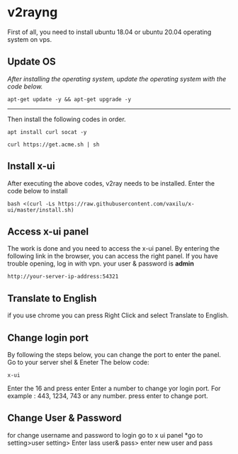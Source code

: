# v2rayng
First of all, you need to install ubuntu 18.04 or ubuntu 20.04 operating system on vps.

Update OS
---
*After installing the operating system, update the operating system with the code below.*
```
apt-get update -y && apt-get upgrade -y
```
---
Then install the following codes in order.
```
apt install curl socat -y
```
```
curl https://get.acme.sh | sh
```
Install x-ui
---
After executing the above codes, v2ray needs to be installed. Enter the code below to install
```
bash <(curl -Ls https://raw.githubusercontent.com/vaxilu/x-ui/master/install.sh)
```
Access x-ui panel 
---

The work is done and you need to access the x-ui panel.
By entering the following link in the browser, you can access the right panel. If you have trouble opening, log in with vpn.
your user & password is **admin**
```
http://your-server-ip-address:54321
```
Translate to English
---
if you use chrome you can press Right Click and select Translate  to English. 

Change login port
---
By following the steps below, you can change the port to enter the panel.
 Go to your server shel & Eneter The below code:
```
x-ui
```

Enter the 16 and press enter
Enter a number to change yor login port. For example : 443, 1234, 743 or any number. press enter to change port.

Change User & Password
---
for change username and password to login go to x ui panel
*go to setting>user setting> Enter lass user& pass> enter new user and pass
